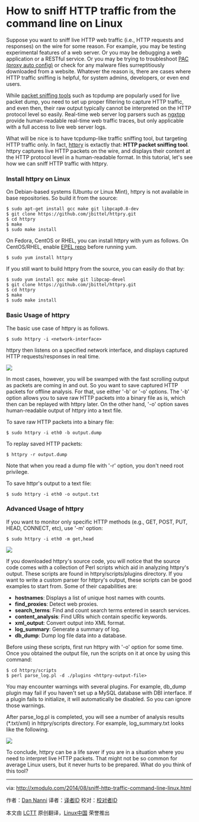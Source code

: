 How to sniff HTTP traffic from the command line on Linux
================================================================================
Suppose you want to sniff live HTTP web traffic (i.e., HTTP requests and responses) on the wire for some reason. For example, you may be testing experimental features of a web server. Or you may be debugging a web application or a RESTful service. Or you may be trying to troubleshoot [PAC (proxy auto config)][1] or check for any malware files surreptitiously downloaded from a website. Whatever the reason is, there are cases where HTTP traffic sniffing is helpful, for system admins, developers, or even end users.

While [packet sniffing tools][2] such as tcpdump are popularly used for live packet dump, you need to set up proper filtering to capture HTTP traffic, and even then, their raw output typically cannot be interpreted on the HTTP protocol level so easily. Real-time web server log parsers such as [ngxtop][3] provide human-readable real-time web traffic traces, but only applicable with a full access to live web server logs.

What will be nice is to have tcpdump-like traffic sniffing tool, but targeting HTTP traffic only. In fact, [httpry][4] is extactly that: **HTTP packet sniffing tool**. httpry captures live HTTP packets on the wire, and displays their content at the HTTP protocol level in a human-readable format. In this tutorial, let's see how we can sniff HTTP traffic with httpry.

### Install httpry on Linux ###

On Debian-based systems (Ubuntu or Linux Mint), httpry is not available in base repositories. So build it from the source:

    $ sudo apt-get install gcc make git libpcap0.8-dev
    $ git clone https://github.com/jbittel/httpry.git
    $ cd httpry
    $ make
    $ sudo make install 

On Fedora, CentOS or RHEL, you can install httpry with yum as follows. On CentOS/RHEL, enable [EPEL repo][5] before running yum.

    $ sudo yum install httpry 

If you still want to build httpry from the source, you can easily do that by:

    $ sudo yum install gcc make git libpcap-devel
    $ git clone https://github.com/jbittel/httpry.git
    $ cd httpry
    $ make
    $ sudo make install 

### Basic Usage of httpry ###

The basic use case of httpry is as follows.

    $ sudo httpry -i <network-interface> 

httpry then listens on a specified network interface, and displays captured HTTP requests/responses in real time.

![](https://farm4.staticflickr.com/3883/14985851635_7b94787c6d_z.jpg)

In most cases, however, you will be swamped with the fast scrolling output as packets are coming in and out. So you want to save captured HTTP packets for offline analysis. For that, use either '-b' or '-o' options. The '-b' option allows you to save raw HTTP packets into a binary file as is, which then can be replayed with httpry later. On the other hand, '-o' option saves human-readable output of httpry into a text file.

To save raw HTTP packets into a binary file:

    $ sudo httpry -i eth0 -b output.dump

To replay saved HTTP packets:

    $ httpry -r output.dump

Note that when you read a dump file with '-r' option, you don't need root privilege.

To save httpr's output to a text file:

    $ sudo httpry -i eth0 -o output.txt 

### Advanced Usage of httpry ###

If you want to monitor only specific HTTP methods (e.g., GET, POST, PUT, HEAD, CONNECT, etc), use '-m' option:

    $ sudo httpry -i eth0 -m get,head 

![](https://farm6.staticflickr.com/5551/14799184220_3b449d422c_z.jpg)

If you downloaded httpry's source code, you will notice that the source code comes with a collection of Perl scripts which aid in analyzing httpry's output. These scripts are found in httpry/scripts/plugins directory. If you want to write a custom parser for httpry's output, these scripts can be good examples to start from. Some of their capabilities are:

- **hostnames**: Displays a list of unique host names with counts.
- **find_proxies**: Detect web proxies.
- **search_terms**: Find and count search terms entered in search services.
- **content_analysis**: Find URIs which contain specific keywords.
- **xml_output**: Convert output into XML format.
- **log_summary**: Generate a summary of log.
- **db_dump**: Dump log file data into a database. 

Before using these scripts, first run httpry with '-o' option for some time. Once you obtained the output file, run the scripts on it at once by using this command:

    $ cd httpry/scripts
    $ perl parse_log.pl -d ./plugins <httpry-output-file>

You may encounter warnings with several plugins. For example, db_dump plugin may fail if you haven't set up a MySQL database with DBI interface. If a plugin fails to initialize, it will automatically be disabled. So you can ignore those warnings.

After parse_log.pl is completed, you will see a number of analysis results (*.txt/xml) in httpry/scripts directory. For example, log_summary.txt looks like the following.

![](https://farm4.staticflickr.com/3845/14799162189_b85abdf21d_z.jpg)

To conclude, httpry can be a life saver if you are in a situation where you need to interpret live HTTP packets. That might not be so common for average Linux users, but it never hurts to be prepared. What do you think of this tool?

--------------------------------------------------------------------------------

via: http://xmodulo.com/2014/08/sniff-http-traffic-command-line-linux.html

作者：[Dan Nanni][a]
译者：[译者ID](https://github.com/译者ID)
校对：[校对者ID](https://github.com/校对者ID)

本文由 [LCTT](https://github.com/LCTT/TranslateProject) 原创翻译，[Linux中国](http://linux.cn/) 荣誉推出

[a]:http://xmodulo.com/author/nanni
[1]:http://xmodulo.com/2012/12/how-to-set-up-proxy-auto-config-on-ubuntu-desktop.html
[2]:http://xmodulo.com/2012/11/what-are-popular-packet-sniffers-on-linux.html
[3]:http://xmodulo.com/2014/06/monitor-nginx-web-server-command-line-real-time.html
[4]:http://dumpsterventures.com/jason/httpry/
[5]:http://xmodulo.com/2013/03/how-to-set-up-epel-repository-on-centos.html